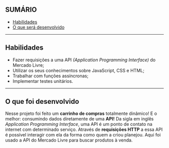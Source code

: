 ## SUMÁRIO

- [Habilidades](#habilidades)
- [O que será desenvolvido](#o-que-será-desenvolvido)

---

## Habilidades

- Fazer requisições a uma API *(Application Programming Interface)* do Mercado Livre;
- Utilizar os seus conhecimentos sobre JavaScript, CSS e HTML;
- Trabalhar com funções assíncronas;
- Implementar testes unitários.

---

## O que foi desenvolvido

Nesse projeto foi feito um **carrinho de compras** totalmente dinâmico! E o melhor: consumindo dados diretamente de uma **API!** Da sigla em inglês _Application Programming Interface_, uma API é um ponto de contato na internet com determinado serviço. Através de **requisições HTTP** a essa API é possível interagir com ela da forma como quem a criou planejou. Aqui foi usado a API do Mercado Livre para buscar produtos à venda.